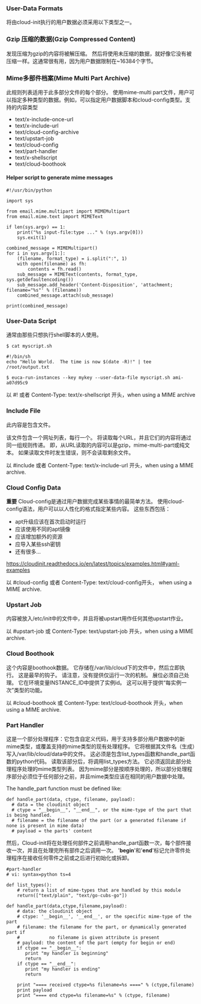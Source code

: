 ### User-Data Formats
将由cloud-init执行的用户数据必须采用以下类型之一。

### Gzip 压缩的数据(Gzip Compressed Content)
发现压缩为gzip的内容将被解压缩。 然后将使用未压缩的数据，就好像它没有被压缩一样。这通常很有用，因为用户数据限制在~16384个字节。
### Mime多部件档案(Mime Multi Part Archive)
此规则列表适用于此多部分文件的每个部分。 使用mime-multi part文件，用户可以指定多种类型的数据。例如，可以指定用户数据脚本和cloud-config类型。支持的内容类型

* text/x-include-once-url
* text/x-include-url
* text/cloud-config-archive
* text/upstart-job
* text/cloud-config
* text/part-handler
* text/x-shellscript
* text/cloud-boothook

#### Helper script to generate mime messages
```
#!/usr/bin/python

import sys

from email.mime.multipart import MIMEMultipart
from email.mime.text import MIMEText

if len(sys.argv) == 1:
    print("%s input-file:type ..." % (sys.argv[0]))
    sys.exit(1)

combined_message = MIMEMultipart()
for i in sys.argv[1:]:
    (filename, format_type) = i.split(":", 1)
    with open(filename) as fh:
        contents = fh.read()
    sub_message = MIMEText(contents, format_type, sys.getdefaultencoding())
    sub_message.add_header('Content-Disposition', 'attachment; filename="%s"' % (filename))
    combined_message.attach(sub_message)

print(combined_message)
```

### User-Data Script
通常由那些只想执行shell脚本的人使用。
```
$ cat myscript.sh

#!/bin/sh
echo "Hello World.  The time is now $(date -R)!" | tee /root/output.txt

$ euca-run-instances --key mykey --user-data-file myscript.sh ami-a07d95c9
```
以 #! 或者 Content-Type: text/x-shellscript 开头，when using a MIME archive

### Include File
此内容是包含文件。

该文件包含一个网址列表，每行一个。 将读取每个URL，并且它们的内容将通过同一组规则传递。 即，从URL读取的内容可以是gzip，mime-multi-part或纯文本。 如果读取文件时发生错误，则不会读取剩余文件。

以 #include 或者 Content-Type: text/x-include-url 开头，when using a MIME archive.

### Cloud Config Data
**重要**
Cloud-config是通过用户数据完成某些事情的最简单方法。 使用cloud-config语法，用户可以以人性化的格式指定某些内容。
这些东西包括：
* apt升级应该在首次启动时运行
* 应该使用不同的apt镜像
* 应该增加额外的资源
* 应导入某些ssh密钥
* 还有很多…

https://cloudinit.readthedocs.io/en/latest/topics/examples.html#yaml-examples

以 #cloud-config 或者 Content-Type: text/cloud-config开头， when using a MIME archive.

### Upstart Job
内容被放入/etc/init中的文件中，并且将被upstart用作任何其他upstart作业。

以 #upstart-job 或 Content-Type: text/upstart-job 开头，when using a MIME archive.


### Cloud Boothook
这个内容是boothook数据。
它存储在/var/lib/cloud下的文件中，然后立即执行。
这是最早的钩子。 请注意，没有提供仅运行一次的机制。
展位必须自己处理。 它在环境变量INSTANCE_ID中提供了实例id。
这可以用于提供“每实例一次”类型的功能。

以 #cloud-boothook 或  Content-Type: text/cloud-boothook 开头，when using a MIME archive.

### Part Handler

这是一个部分处理程序：它包含自定义代码，用于支持多部分用户数据中的新mime类型，或覆盖支持的mime类型的现有处理程序。
它将根据其文件名（生成）写入/var/lib/cloud/data中的文件。
这必须是包含list_types函数和handle_part函数的python代码。
读取该部分后，将调用list_types方法。 它必须返回此部分处理程序处理的mime类型列表。
因为mime部分是按顺序处理的，所以部分处理程序部分必须位于任何部分之前，并且mime类型应该在相同的用户数据中处理。

The handle_part function must be defined like:
```
def handle_part(data, ctype, filename, payload):
  # data = the cloudinit object
  # ctype = "__begin__", "__end__", or the mime-type of the part that is being handled.
  # filename = the filename of the part (or a generated filename if none is present in mime data)
  # payload = the parts' content
```

然后，Cloud-init将在处理任何部件之前调用handle_part函数一次，每个部件接收一次，并且在处理完所有部件之后调用一次。 '__begin__'和'__end__'标记允许零件处理程序在接收任何零件之前或之后进行初始化或拆卸。


```
#part-handler
# vi: syntax=python ts=4

def list_types():
    # return a list of mime-types that are handled by this module
    return(["text/plain", "text/go-cubs-go"])

def handle_part(data,ctype,filename,payload):
    # data: the cloudinit object
    # ctype: '__begin__', '__end__', or the specific mime-type of the part
    # filename: the filename for the part, or dynamically generated part if
    #           no filename is given attribute is present
    # payload: the content of the part (empty for begin or end)
    if ctype == "__begin__":
       print "my handler is beginning"
       return
    if ctype == "__end__":
       print "my handler is ending"
       return

    print "==== received ctype=%s filename=%s ====" % (ctype,filename)
    print payload
    print "==== end ctype=%s filename=%s" % (ctype, filename)
```
